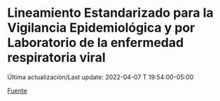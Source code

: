 # Lineamiento Estandarizado para la Vigilancia Epidemiológica y por Laboratorio de la enfermedad respiratoria viral

 Última actualización/Last update: 2022-04-07 T 19:54:00-05:00

 [Fuente]( https://www.gob.mx/salud/documentos/lineamiento-estandarizado-para-la-vigilancia-epidemiologica-y-por-laboratorio-de-la-enfermedad-respiratoria-viral)
